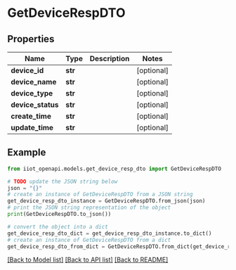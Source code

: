 # GetDeviceRespDTO


## Properties

Name | Type | Description | Notes
------------ | ------------- | ------------- | -------------
**device_id** | **str** |  | [optional] 
**device_name** | **str** |  | [optional] 
**device_type** | **str** |  | [optional] 
**device_status** | **str** |  | [optional] 
**create_time** | **str** |  | [optional] 
**update_time** | **str** |  | [optional] 

## Example

```python
from iiot_openapi.models.get_device_resp_dto import GetDeviceRespDTO

# TODO update the JSON string below
json = "{}"
# create an instance of GetDeviceRespDTO from a JSON string
get_device_resp_dto_instance = GetDeviceRespDTO.from_json(json)
# print the JSON string representation of the object
print(GetDeviceRespDTO.to_json())

# convert the object into a dict
get_device_resp_dto_dict = get_device_resp_dto_instance.to_dict()
# create an instance of GetDeviceRespDTO from a dict
get_device_resp_dto_from_dict = GetDeviceRespDTO.from_dict(get_device_resp_dto_dict)
```
[[Back to Model list]](../README.md#documentation-for-models) [[Back to API list]](../README.md#documentation-for-api-endpoints) [[Back to README]](../README.md)


